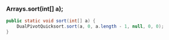 ### Arrays.sort(int[] a);

```java
public static void sort(int[] a) {
  	DualPivotQuicksort.sort(a, 0, a.length - 1, null, 0, 0);
}
```

